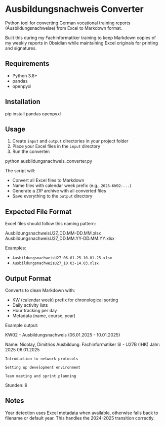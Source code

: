 # Ausbildungsnachweis Converter

Python tool for converting German vocational training reports (Ausbildungsnachweise) from Excel to Markdown format.

Built this during my Fachinformatiker training to keep Markdown copies of my weekly reports in Obsidian while maintaining Excel originals for printing and signatures.

## Requirements

- Python 3.8+
- pandas
- openpyxl

## Installation

pip install pandas openpyxl

## Usage

1. Create `input` and `output` directories in your project folder
2. Place your Excel files in the `input` directory
3. Run the converter:

python ausbildungsnachweis_converter.py

The script will:
- Convert all Excel files to Markdown
- Name files with calendar week prefix (e.g., `2025-KW02-...`)
- Generate a ZIP archive with all converted files
- Save everything to the `output` directory

## Expected File Format

Excel files should follow this naming pattern:


AusbildungsnachweisU27_DD.MM-DD.MM.xlsx
AusbildungsnachweisU27_DD.MM.YY-DD.MM.YY.xlsx

Examples:
- `AusbildungsnachweisU27_06.01.25-10.01.25.xlsx`
- `AusbildungsnachweisU27_10.03-14.03.xlsx`

## Output Format

Converts to clean Markdown with:
- KW (calendar week) prefix for chronological sorting
- Daily activity lists
- Hour tracking per day
- Metadata (name, course, year)

Example output:

KW02 - Ausbildungsnachweis (06.01.2025 - 10.01.2025)

Name: Nicolay, Dimitrios
Ausbildung: Fachinformatiker SI - U27B (IHK)
Jahr: 2025
06.01.2025

    Introduction to network protocols

    Setting up development environment

    Team meeting and sprint planning

Stunden: 9


## Notes

Year detection uses Excel metadata when available, otherwise falls back to filename or default year. This handles the 2024-2025 transition correctly.